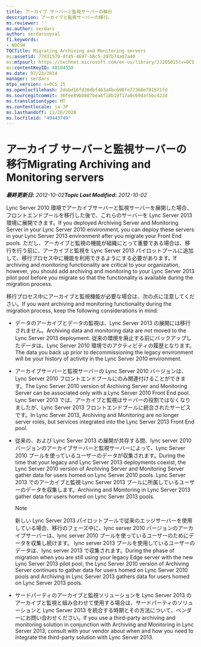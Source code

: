 ```yaml
---
title: アーカイブ サーバーと監視サーバーの移行
description: アーカイブと監視サーバーの移行。
ms.reviewer: ''
ms.author: serdars
author: serdarsoysal
f1.keywords:
- NOCSH
TOCTitle: Migrating Archiving and Monitoring servers
ms:assetid: 77831579-df45-4697-b8c5-207b74a07a40
ms:mtpsurl: https://technet.microsoft.com/en-us/library/JJ205015(v=OCS.15)
ms:contentKeyID: 48184550
ms.date: 07/23/2014
manager: serdars
mtps_version: v=OCS.15
ms.openlocfilehash: 2dabd16fd38dbf463a4bc608fe77368e781571fd
ms.sourcegitcommit: 36fee89bb887bea4f18b19f17a8c69daf5bc423d
ms.translationtype: MT
ms.contentlocale: ja-JP
ms.lasthandoff: 11/26/2020
ms.locfileid: "49443749"
---
```

# <a name="migrating-archiving-and-monitoring-servers"></a><span data-ttu-id="6fff1-103">アーカイブ サーバーと監視サーバーの移行</span><span class="sxs-lookup"><span data-stu-id="6fff1-103">Migrating Archiving and Monitoring servers</span></span>

<div data-xmlns="http://www.w3.org/1999/xhtml">

<div class="topic" data-xmlns="http://www.w3.org/1999/xhtml" data-msxsl="urn:schemas-microsoft-com:xslt" data-cs="https://msdn.microsoft.com/">

<div data-asp="https://msdn2.microsoft.com/asp">



</div>

<div id="mainSection">

<div id="mainBody"><span data-ttu-id="6fff1-104">

<span> </span></span><span class="sxs-lookup"><span data-stu-id="6fff1-104">

<span> </span></span></span>

<span data-ttu-id="6fff1-105">_**最終更新日:** 2012-10-02_</span><span class="sxs-lookup"><span data-stu-id="6fff1-105">_**Topic Last Modified:** 2012-10-02_</span></span>

<span data-ttu-id="6fff1-106">Lync Server 2010 環境でアーカイブサーバーと監視サーバーを展開した場合、フロントエンドプールを移行した後で、これらのサーバーを Lync Server 2013 環境に展開できます。</span><span class="sxs-lookup"><span data-stu-id="6fff1-106">If you deployed Archiving Server and Monitoring Server in your Lync Server 2010 environment, you can deploy these servers in your Lync Server 2013 environment after you migrate your Front End pools.</span></span> <span data-ttu-id="6fff1-107">ただし、アーカイブと監視の機能が組織にとって重要である場合は、移行を行う前に、アーカイブと監視を Lync Server 2013 パイロットプールに追加して、移行プロセス中に機能を利用できるようにする必要があります。</span><span class="sxs-lookup"><span data-stu-id="6fff1-107">If archiving and monitoring functionality are critical to your organization, however, you should add archiving and monitoring to your Lync Server 2013 pilot pool before you migrate so that the functionality is available during the migration process.</span></span>

<span data-ttu-id="6fff1-108">移行プロセス中にアーカイブと監視機能が必要な場合は、次の点に注意してください。</span><span class="sxs-lookup"><span data-stu-id="6fff1-108">If you want archiving and monitoring functionality during the migration process, keep the following considerations in mind:</span></span>

  - <span data-ttu-id="6fff1-109">データのアーカイブとデータの監視は、Lync Server 2013 の展開には移行されません。</span><span class="sxs-lookup"><span data-stu-id="6fff1-109">Archiving data and monitoring data are not moved to the Lync Server 2013 deployment.</span></span> <span data-ttu-id="6fff1-110">従来の環境を廃止する前にバックアップしたデータは、Lync Server 2010 環境でのアクティビティの履歴となります。</span><span class="sxs-lookup"><span data-stu-id="6fff1-110">The data you back up prior to decommissioning the legacy environment will be your history of activity in the Lync Server 2010 environment.</span></span>

  - <span data-ttu-id="6fff1-111">アーカイブサーバーと監視サーバーの Lync Server 2010 バージョンは、Lync Server 2010 フロントエンドプールにのみ関連付けることができます。</span><span class="sxs-lookup"><span data-stu-id="6fff1-111">The Lync Server 2010 version of Archiving Server and Monitoring Server can be associated only with a Lync Server 2010 Front End pool.</span></span> <span data-ttu-id="6fff1-112">Lync Server 2013 では、アーカイブと監視はサーバーの役割ではなくなりましたが、Lync Server 2013 フロントエンドプールに統合されたサービスです。</span><span class="sxs-lookup"><span data-stu-id="6fff1-112">In Lync Server 2013, Archiving and Monitoring are no longer server roles, but services integrated into the Lync Server 2013 Front End pool.</span></span>

  - <span data-ttu-id="6fff1-113">従来の、および Lync Server 2013 の展開が共存する間、lync server 2010 バージョンのアーカイブサーバーと監視サーバーによって、Lync Server 2010 プールを使っているユーザーのデータが収集されます。</span><span class="sxs-lookup"><span data-stu-id="6fff1-113">During the time that your legacy and Lync Server 2013 deployments coexist, the Lync Server 2010 version of Archiving Server and Monitoring Server gather data for users homed on Lync Server 2010 pools.</span></span> <span data-ttu-id="6fff1-114">Lync Server 2013 でのアーカイブと監視 Lync Server 2013 プールに所属しているユーザーのデータを収集します。</span><span class="sxs-lookup"><span data-stu-id="6fff1-114">Archiving and Monitoring in Lync Server 2013 gather data for users homed on Lync Server 2013 pools.</span></span>
    
    <div>
    

    > [!NOTE]  
    > <span data-ttu-id="6fff1-115">新しい Lync Server 2013 パイロットプールで従来のエッジサーバーを使用している場合、移行のフェーズ中に、lync server 2010 バージョンのアーカイブサーバーは、lync server 2010 プールを使っているユーザーのためにデータを収集し続けます。 lync server 2013 プールを使用しているユーザーのデータは、lync server 2013 で収集されます。</span><span class="sxs-lookup"><span data-stu-id="6fff1-115">During the phase of migration when you are still using your legacy Edge server with the new Lync Server 2013 pilot pool, the Lync Server 2010 version of Archiving Server continues to gather data for users homed on Lync Server 2010 pools and Archiving in Lync Server 2013 gathers data for users homed on Lync Server 2013 pools.</span></span>

    
    </div>

  - <span data-ttu-id="6fff1-116">サードパーティのアーカイブと監視ソリューションを Lync Server 2013 のアーカイブと監視と組み合わせて使用する場合は、サードパーティのソリューションと Lync Server 2013 を統合する時期とその方法について、ベンダーにお問い合わせください。</span><span class="sxs-lookup"><span data-stu-id="6fff1-116">If you use a third-party archiving and monitoring solution in conjunction with Archiving and Monitoring in Lync Server 2013, consult with your vendor about when and how you need to integrate the third-party solution with Lync Server 2013.</span></span>

<span data-ttu-id="6fff1-117"></div>

<span> </span>

</div>

</div>

</span><span class="sxs-lookup"><span data-stu-id="6fff1-117"></div>

<span> </span>

</div>

</div>

</span></span></div>


